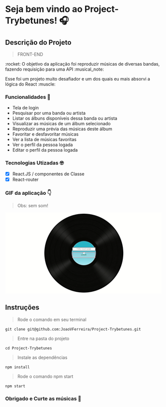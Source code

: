 # Seja bem vindo ao Project-Trybetunes! :headphones:

## Descrição do Projeto
> FRONT-END
<p>:rocket: O objetivo da aplicação foi reproduzir músicas de diversas bandas, fazendo requisição para uma API :musical_note:</p>
<p> Esse foi um projeto muito desafiador e um dos quais eu mais absorvi a lógica do React :muscle:<p>

### Funcionalidades :dart:

- Tela de login
- Pesquisar por uma banda ou artista
- Listar os álbuns disponíveis dessa banda ou artista
- Visualizar as músicas de um álbum selecionado
- Reproduzir uma prévia das músicas deste álbum
- Favoritar e desfavoritar músicas
- Ver a lista de músicas favoritas
- Ver o perfil da pessoa logada
- Editar o perfil da pessoa logada

### Tecnologias Utizadas :nerd_face:

- [x] React.JS / componentes de Classe
- [x] React-router

### GIF da aplicação :point_down:
> Obs: sem som!

<img src="src/asset/TrybeTunes.gif">

## Instruções 

> Rode o comando em seu terminal 

```
git clone git@github.com:JoaoVFerreira/Project-Trybetunes.git
```

> Entre na pasta do projeto 

```
cd Project-Trybetunes
```

> Instale as dependências

```
npm install
```

> Rode o comando npm start

```
npm start
```

### Obrigado e Curte as músicas :man_dancing:
